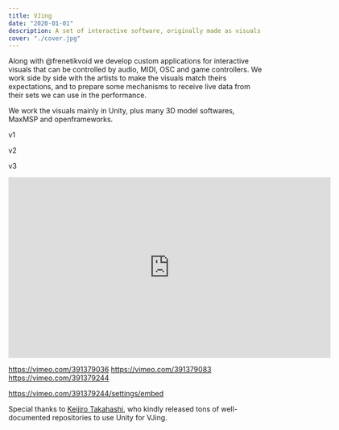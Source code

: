```yaml
---
title: VJing
date: "2020-01-01"
description: A set of interactive software, originally made as visuals for different live performances.
cover: "./cover.jpg"
---
```


Along with @frenetikvoid we develop custom applications for interactive visuals
that can be controlled by audio, MIDI, OSC and game controllers.
We work side by side with the artists to make the visuals match theirs expectations,
and to prepare some mechanisms to receive live data from their sets we can use in the performance.

We work the visuals mainly in Unity, plus many 3D model softwares, MaxMSP and openframeworks.

v1

v2

v3




<iframe style="user-select:none;pointer-events: none;margin: auto;width:640px !important;" src="https://player.vimeo.com/video/391379036?background=1&autoplay=1&loop=1&autopause=0&muted=1&title=0&byline=0&portrait=0&sidedock=0" width="640" height="360" frameborder="0" allow="autoplay" ></iframe>

<br>

https://vimeo.com/391379036
https://vimeo.com/391379083
https://vimeo.com/391379244


https://vimeo.com/391379244/settings/embed


Special thanks to [Keijiro Takahashi](https://github.com/keijiro), who kindly released tons of well-documented
repositories to use Unity for VJing.
